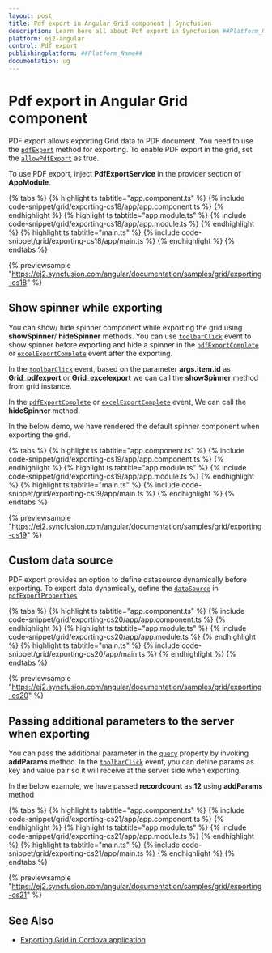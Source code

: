 ```yaml
---
layout: post
title: Pdf export in Angular Grid component | Syncfusion
description: Learn here all about Pdf export in Syncfusion ##Platform_Name## Grid component of Syncfusion Essential JS 2 and more.
platform: ej2-angular
control: Pdf export 
publishingplatform: ##Platform_Name##
documentation: ug
---
```


# Pdf export in Angular Grid component

PDF export allows exporting Grid data to PDF document. You need to use the
 [`pdfExport`](https://ej2.syncfusion.com/angular/documentation/api/grid/#pdfexport) method for exporting.
 To enable PDF export in the grid, set the [`allowPdfExport`](https://ej2.syncfusion.com/angular/documentation/api/grid/#allowpdfexport) as true.

To use PDF export, inject **PdfExportService** in the provider section of **AppModule**.

{% tabs %}
{% highlight ts tabtitle="app.component.ts" %}
{% include code-snippet/grid/exporting-cs18/app/app.component.ts %}
{% endhighlight %}
{% highlight ts tabtitle="app.module.ts" %}
{% include code-snippet/grid/exporting-cs18/app/app.module.ts %}
{% endhighlight %}
{% highlight ts tabtitle="main.ts" %}
{% include code-snippet/grid/exporting-cs18/app/main.ts %}
{% endhighlight %}
{% endtabs %}
  
{% previewsample "https://ej2.syncfusion.com/angular/documentation/samples/grid/exporting-cs18" %}

## Show spinner while exporting

You can show/ hide spinner component while exporting the grid using **showSpinner**/ **hideSpinner** methods. You can use [`toolbarClick`](https://ej2.syncfusion.com/angular/documentation/api/grid/#toolbarclick) event to show spinner before exporting and hide a spinner in the [`pdfExportComplete`](https://ej2.syncfusion.com/angular/documentation/api/grid/#pdfexportcomplete) or [`excelExportComplete`](https://ej2.syncfusion.com/angular/documentation/api/grid/#excelexportcomplete) event after the exporting.

In the [`toolbarClick`](https://ej2.syncfusion.com/angular/documentation/api/grid/#toolbarclick) event, based on the parameter **args.item.id** as **Grid_pdfexport** or **Grid_excelexport** we can call the **showSpinner** method from grid instance.

In the [`pdfExportComplete`](https://ej2.syncfusion.com/angular/documentation/api/grid/#pdfexportcomplete) or [`excelExportComplete`](https://ej2.syncfusion.com/angular/documentation/api/grid/#excelexportcomplete) event, We can call the **hideSpinner** method.

In the below demo, we have rendered the default spinner component when exporting the grid.

{% tabs %}
{% highlight ts tabtitle="app.component.ts" %}
{% include code-snippet/grid/exporting-cs19/app/app.component.ts %}
{% endhighlight %}
{% highlight ts tabtitle="app.module.ts" %}
{% include code-snippet/grid/exporting-cs19/app/app.module.ts %}
{% endhighlight %}
{% highlight ts tabtitle="main.ts" %}
{% include code-snippet/grid/exporting-cs19/app/main.ts %}
{% endhighlight %}
{% endtabs %}
  
{% previewsample "https://ej2.syncfusion.com/angular/documentation/samples/grid/exporting-cs19" %}

## Custom data source

PDF export provides an option to define datasource dynamically before exporting. To export data dynamically, define the [`dataSource`](https://ej2.syncfusion.com/angular/documentation/api/grid/pdfExportProperties/#datasource) in [`pdfExportProperties`](https://ej2.syncfusion.com/angular/documentation/api/grid/pdfExportProperties/)

{% tabs %}
{% highlight ts tabtitle="app.component.ts" %}
{% include code-snippet/grid/exporting-cs20/app/app.component.ts %}
{% endhighlight %}
{% highlight ts tabtitle="app.module.ts" %}
{% include code-snippet/grid/exporting-cs20/app/app.module.ts %}
{% endhighlight %}
{% highlight ts tabtitle="main.ts" %}
{% include code-snippet/grid/exporting-cs20/app/main.ts %}
{% endhighlight %}
{% endtabs %}
  
{% previewsample "https://ej2.syncfusion.com/angular/documentation/samples/grid/exporting-cs20" %}

## Passing additional parameters to the server when exporting

You can pass the additional parameter in the [`query`](https://ej2.syncfusion.com/angular/documentation/api/grid/#query) property by invoking **addParams** method. In the [`toolbarClick`](https://ej2.syncfusion.com/angular/documentation/api/grid/#toolbarclick) event, you can define params as key and value pair so it will receive at the server side when exporting.

In the below example, we have passed **recordcount** as **12** using **addParams** method

{% tabs %}
{% highlight ts tabtitle="app.component.ts" %}
{% include code-snippet/grid/exporting-cs21/app/app.component.ts %}
{% endhighlight %}
{% highlight ts tabtitle="app.module.ts" %}
{% include code-snippet/grid/exporting-cs21/app/app.module.ts %}
{% endhighlight %}
{% highlight ts tabtitle="main.ts" %}
{% include code-snippet/grid/exporting-cs21/app/main.ts %}
{% endhighlight %}
{% endtabs %}
  
{% previewsample "https://ej2.syncfusion.com/angular/documentation/samples/grid/exporting-cs21" %}

## See Also

* [Exporting Grid in Cordova application](../how-to/exporting-grid-in-cordova-application)